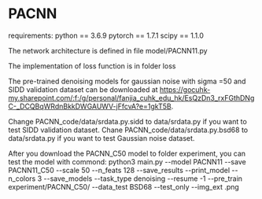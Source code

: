 # PACNN

requirements:
python == 3.6.9
pytorch == 1.7.1
scipy == 1.1.0

The network architecture is defined in file model/PACNN11.py

The implementation of loss function is in folder loss

The pre-trained denoising models for gaussian noise with sigma =50 and SIDD validation dataset can be downloaded at https://gocuhk-my.sharepoint.com/:f:/g/personal/fanjia_cuhk_edu_hk/EsQzDn3_rxFGthDNgC-_DCQBqWRdnBkkDWGAUWV-jFfcvA?e=1gkT5B.

Change PACNN_code/data/srdata.py.sidd to data/srdata.py if you want to test SIDD validation dataset.
Chane  PACNN_code/data/srdata.py.bsd68 to data/srdata.py if you want to test Gaussian noise dataset.

After you download the PACNN_C50 model to folder experiment, you can test the model with commond:
python3 main.py --model PACNN11 --save PACNN11_C50 --scale 50 --n_feats 128 --save_results --print_model --n_colors 3 --save_models --task_type denoising --resume -1 --pre_train experiment/PACNN_C50/ --data_test BSD68 --test_only  --img_ext .png

